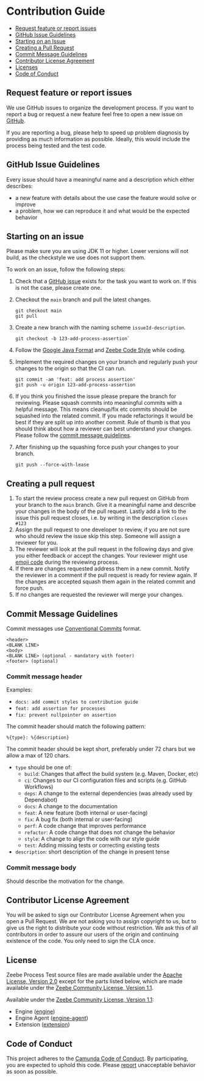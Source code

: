 # Contribution Guide

* [Request feature or report issues](#request-feature-or-report-issues)
* [GitHub Issue Guidelines](#github-issue-guidelines)
* [Starting on an Issue](#starting-on-an-issue)
* [Creating a Pull Request](#creating-a-pull-request)
* [Commit Message Guidelines](#commit-message-guidelines)
* [Contributor License Agreement](#contributor-license-agreement)
* [Licenses](#licenses)
* [Code of Conduct](#code-of-conduct)

## Request feature or report issues

We use GitHub issues to organize the development process. If you want to
report a bug or request a new feature feel free to open a new issue on
[GitHub][issues].

If you are reporting a bug, please help to speed up problem diagnosis by
providing as much information as possible. Ideally, this would include the process being tested and
the test code.

## GitHub Issue Guidelines

Every issue should have a meaningful name and a description which either
describes:
- a new feature with details about the use case the feature would solve or
improve
- a problem, how we can reproduce it and what would be the expected behavior

## Starting on an issue

Please make sure you are using JDK 11 or higher. Lower versions will not build, as the checkstyle we
use does not support them.

To work on an issue, follow the following steps:

1. Check that a [GitHub issue][issues] exists for the task you want to work on. If this is not the
   case, please create one.
2. Checkout the `main` branch and pull the latest changes.

   ```
   git checkout main
   git pull
   ```
3. Create a new branch with the naming scheme `issueId-description`.

   ```
   git checkout -b 123-add-process-assertion`
   ```
4. Follow the [Google Java Format](https://github.com/google/google-java-format#intellij-android-studio-and-other-jetbrains-ides)
   and [Zeebe Code Style](https://github.com/zeebe-io/zeebe/wiki/Code-Style) while coding.
5. Implement the required changes on your branch and regularly push your
   changes to the origin so that the CI can run.

   ```
   git commit -am 'feat: add process assertion'
   git push -u origin 123-add-process-assertion
   ```
6. If you think you finished the issue please prepare the branch for reviewing.
   Please squash commits into meaningful commits with a helpful message. This means cleanup/fix etc
   commits should be squashed into the related commit. If you made refactorings
   it would be best if they are split up into another commit. Rule of thumb is
   that you should think about how a reviewer can best understand your changes.
   Please follow the [commit message guidelines](#commit-message-guidelines).
7. After finishing up the squashing force push your changes to your branch.

   ```
   git push --force-with-lease
   ```

## Creating a pull request

1. To start the review process create a new pull request on GitHub from your
   branch to the `main` branch. Give it a meaningful name and describe
   your changes in the body of the pull request. Lastly add a link to the issue
   this pull request closes, i.e. by writing in the description `closes #123`
2. Assign the pull request to one developer to review, if you are not sure who
   should review the issue skip this step. Someone will assign a reviewer for
   you.
3. The reviewer will look at the pull request in the following days and give
   you either feedback or accept the changes. Your reviewer might use
   [emoji code](https://devblogs.microsoft.com/appcenter/how-the-visual-studio-mobile-center-team-does-code-review/#introducing-the-emoji-code)
   during the reviewing process.
4. If there are changes requested address them in a new commit. Notify the
   reviewer in a comment if the pull request is ready for review again. If
   the changes are accepted squash them again in the related commit and force push.
5. If no changes are requested the reviewer will merge your changes.

## Commit Message Guidelines

Commit messages use [Conventional Commits](https://www.conventionalcommits.org/en/v1.0.0/#summary) format.

```
<header>
<BLANK LINE>
<body>
<BLANK LINE> (optional - mandatory with footer)
<footer> (optional)
```

### Commit message header

Examples:

* `docs: add commit styles to contribution guide`
* `feat: add assertion for processes`
* `fix: prevent nullpointer on assertion`

The commit header should match the following pattern:

```
%{type}: %{description}
```

The commit header should be kept short, preferably under 72 chars but we allow a max of 120 chars.

- `type` should be one of:
  - `build`: Changes that affect the build system (e.g. Maven, Docker, etc)
  - `ci`: Changes to our CI configuration files and scripts (e.g. GitHub Workflows)
  - `deps`: A change to the external dependencies (was already used by Dependabot)
  - `docs`:  A change to the documentation
  - `feat`: A new feature (both internal or user-facing)
  - `fix`: A bug fix (both internal or user-facing)
  - `perf`: A code change that improves performance
  - `refactor`: A code change that does not change the behavior
  - `style`: A change to align the code with our style guide
  - `test`: Adding missing tests or correcting existing tests
- `description`: short description of the change in present tense

### Commit message body

Should describe the motivation for the change.

## Contributor License Agreement

You will be asked to sign our Contributor License Agreement when you open a Pull Request. We are not
asking you to assign copyright to us, but to give us the right to distribute
your code without restriction. We ask this of all contributors in order to
assure our users of the origin and continuing existence of the code. You only
need to sign the CLA once.

## License

Zeebe Process Test source files are made available under the [Apache License, Version 2.0](/licenses/APACHE-2.0.txt)
except for the parts listed below, which are made available under the [Zeebe Community License, Version 1.1](/licenses/ZEEBE-COMMUNITY-LICENSE-1.1.txt).

Available under the [Zeebe Community License, Version 1.1](/licenses/ZEEBE-COMMUNITY-LICENSE-1.1.txt):
- Engine ([engine](/engine))
- Engine Agent ([engine-agent](/engine-agent))
- Extension ([extension](/extension))

## Code of Conduct

This project adheres to the [Camunda Code of Conduct](https://camunda.com/events/code-conduct/).
By participating, you are expected to uphold this code. Please [report](https://camunda.com/events/code-conduct/reporting-violations/)
unacceptable behavior as soon as possible.

[issues]: https://github.com/camunda/zeebe-process-test/issues

